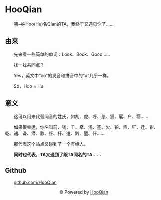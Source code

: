 # HooQian

&emsp;&emsp;喂~姓Hoo(Hu)名Qian的TA，我终于又遇见你了……

## 由来

&emsp;&emsp;先来看一些简单的单词：Look、Book、Good……

&emsp;&emsp;找一找共同点？

&emsp;&emsp;Yes，英文中“oo”的发音和拼音中的“u”几乎一样。

&emsp;&emsp;So，Hoo ≈ Hu

## 意义

&emsp;&emsp;这可以用来代替同音的姓氏，如胡、虎、呼、忽、狐、扈、户、鄠……

&emsp;&emsp;如果很幸运，你名叫前、钱、千、牵、浅、签、欠、铅、嵌、钎、迁、钳、乾、谴、谦、潜、歉、纤、扦、遣、黔、堑、仟……

&emsp;&emsp;那代表这个站点又碰到了一个有缘人。

&emsp;&emsp;**同时也代表，TA又遇到了跟TA同名的TA……**

## Github

&emsp;&emsp;[github.com/HooQian](https://github.com/hooqian)

<div align="center">&copy; Powered by <a href="https://www.hooqian.com">HooQian</a></div>

<script charset="UTF-8" id="LA_COLLECT" src="//sdk.51.la/js-sdk-pro.min.js"></script>
<script>LA.init({id:"K0dM2O8QBhFcIKoE",ck:"K0dM2O8QBhFcIKoE"})</script>

<script id="LA-DATA-WIDGET" crossorigin="anonymous" charset="UTF-8" src="https://v6-widget.51.la/v6/K0dM2O8QBhFcIKoE/quote.js?theme=0&f=12&display=0,1,1,1,0,0,0,1"></script>
